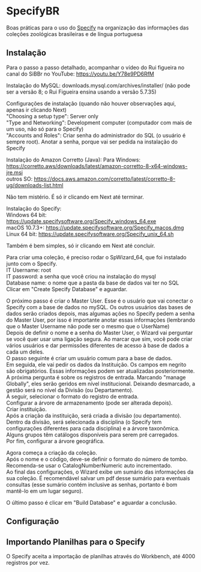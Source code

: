 # SpecifyBR
Boas práticas para o uso do [Specify](https://github.com/specify) na organização das informações das coleções zoológicas brasileiras e de língua portuguesa

## Instalação
Para o passo a passo detalhado, acompanhar o vídeo do Rui figueira no canal do SiBBr no YouTube: https://youtu.be/Y78e9PD6RfM

Instalação do MySQL: downloads.mysql.com/archives/installer/ (não pode ser a versão 8; o Rui Figueira ensina usando a versão 5.7.35)

Configurações de instalação (quando não houver observações aqui, apenas ir clicando Next)  
"Choosing a setup type": Server only  
"Type and Networking": Development computer (computador com mais de um uso, não só para o Specify)  
"Accounts and Roles": Criar senha do administrador do SQL (o usuário é sempre root). Anotar a senha, porque vai ser pedida na instalação do Specify

Instalação do Amazon Corretto (Java): 
Para Windows: https://corretto.aws/downloads/latest/amazon-corretto-8-x64-windows-jre.msi  
outros SO: https://docs.aws.amazon.com/corretto/latest/corretto-8-ug/downloads-list.html

Não tem mistério. É só ir clicando em Next até terminar.

Instalação do Specify:  
Windows 64 bit: https://update.specifysoftware.org/Specify_windows_64.exe  
macOS 10.7.3+: https://update.specifysoftware.org/Specify_macos.dmg  
Linux 64 bit: https://update.specifysoftware.org/Specify_unix_64.sh  

Também é bem simples, só ir clicando em Next até concluir.

Para criar uma coleção, é preciso rodar o SpWizard_64, que foi instalado junto com o Specify.  
IT Username: root  
IT password: a senha que você criou na instalação do mysql  
Database name: o nome que a pasta da base de dados vai ter no SQL  
Clicar em "Create Specify Database" e aguardar.  

O próximo passo é criar o Master User. Esse é o usuário que vai conectar o Specify com a base de dados no mySQL. Os outros usuários das bases de dados serão criados depois, mas algumas ações no Specify pedem a senha do Master User, por isso é importante anotar essas informações (lembrando que o Master Username não pode ser o mesmo que o UserName)  
Depois de definir o nome e a senha do Master User, o Wizard vai perguntar se você quer usar uma ligação segura. Ao marcar que sim, você pode criar vários usuários e dar permissões diferentes de acesso à base de dados a cada um deles.  
O passo seguinte é criar um usuário comum para a base de dados.  
Em seguida, ele vai pedir os dados da Instituição. Os campos em negrito são obrigatórios. Essas informações podem ser atualizadas posteriormente.  
A próxima pergunta é sobre os registros de entrada. Marcando "manage Globally", eles serão geridos em nível institucional. Deixando desmarcado, a gestão será no nível da Divisão (ou Departamento).  
A seguir, selecionar o formato do registro de entrada.  
Configurar a árvore de armazenamento (pode ser alterada depois).  
Criar instituição.  
Após a criação da instituição, será criada a divisão (ou departamento).  
Dentro da divisão, será selecionada a disciplina (o Specify tem configurações diferentes para cada disciplina) e a árvore taxonômica.  
Alguns grupos têm catálogos disponíveis para serem pré carregados.  
Por fim, configurar a árvore geográfica.  

Agora começa a criação da coleção.  
Após o nome e o código, deve-se definir o formato do número de tombo. Recomenda-se usar o CatalogNumberNumeric auto incrementado.  
Ao final das configurações, o Wizard exibe um sumário das informações da sua coleção. É recomendável salvar um pdf desse sumário para eventuais consultas (esse sumário contém inclusive as senhas, portanto é bom mantê-lo em um lugar seguro).  

O último passo é clicar em "Build Database" e aguardar a conclusão.  


## Configuração

## Importando Planilhas para o Specify
O Specify aceita a importação de planilhas através do Workbench, até 4000 registros por vez.
